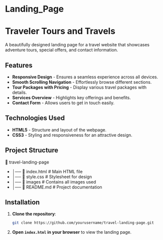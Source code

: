 # Landing_Page

# Traveler Tours and Travels 

A beautifully designed landing page for a travel website that showcases adventure tours, special offers, and contact information.  

## Features  

* **Responsive Design** - Ensures a seamless experience across all devices.  
* **Smooth Scrolling Navigation** - Effortlessly browse different sections.   
* **Tour Packages with Pricing** - Display various travel packages with details.  
* **Services Overview** - Highlights key offerings and benefits.  
* **Contact Form** - Allows users to get in touch easily.  

## Technologies Used  

* **HTML5** - Structure and layout of the webpage.  
* **CSS3** - Styling and responsiveness for an attractive design.  

## Project Structure  

📁 travel-landing-page
* │── 📄 index.html # Main HTML file
* │── 📄 style.css # Stylesheet for design
* │── 📁 images # Contains all images used
* │── 📄 README.md # Project documentation


## Installation  

1. **Clone the repository**:  
    ```sh
    git clone https://github.com/yourusername/travel-landing-page.git
    ```


2. **Open `index.html` in your browser** to view the landing page.   

